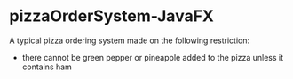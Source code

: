 # pizzaOrderSystem-JavaFX

A typical pizza ordering system made on the following restriction: 
- there cannot be green pepper or pineapple added to the pizza unless it contains ham
